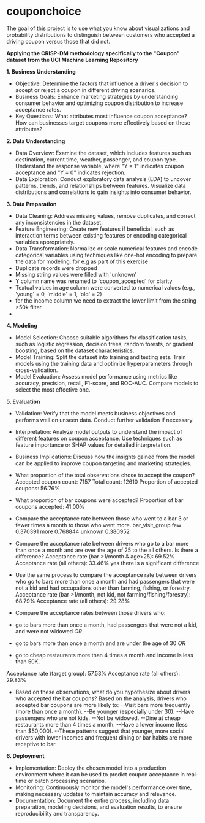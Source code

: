 # couponchoice
The goal of this project is to use what you know about visualizations and probability distributions to distinguish between customers who accepted a driving coupon versus those that did not.

**Applying the CRISP-DM methodology specifically to the "Coupon" dataset from the UCI Machine Learning Repository**

**1. Business Understanding**
- Objective: Determine the factors that influence a driver's decision to accept or reject a coupon in different driving scenarios.
- Business Goals: Enhance marketing strategies by understanding consumer behavior and optimizing coupon distribution to increase acceptance rates.
- Key Questions: What attributes most influence coupon acceptance? How can businesses target coupons more effectively based on these attributes?

**2. Data Understanding**
- Data Overview: Examine the dataset, which includes features such as destination, current time, weather, passenger, and coupon type. Understand the response variable, where "Y = 1" indicates coupon acceptance and "Y = 0" indicates rejection.
- Data Exploration: Conduct exploratory data analysis (EDA) to uncover patterns, trends, and relationships between features. Visualize data distributions and correlations to gain insights into consumer behavior.

**3. Data Preparation**
- Data Cleaning: Address missing values, remove duplicates, and correct any inconsistencies in the dataset.
- Feature Engineering: Create new features if beneficial, such as interaction terms between existing features or encoding categorical variables appropriately.
- Data Transformation: Normalize or scale numerical features and encode categorical variables using techniques like one-hot encoding to prepare the data for modeling.
for e.g as part of this exercise 
- Duplicate records were dropped
- Missing string values were filled with 'unknown'
- Y column name was renamed to 'coupon_accepted' for clarity
- Textual values in age column were converted to numerical values (e.g., 'young' = 0, 'middle' = 1, 'old' = 2)
- for the income column we need to extract the lower limit from the string >50k filter
- 
**4. Modeling**
- Model Selection: Choose suitable algorithms for classification tasks, such as logistic regression, decision trees, random forests, or gradient boosting, based on the dataset characteristics.
- Model Training: Split the dataset into training and testing sets. Train models using the training data and optimize hyperparameters through cross-validation.
- Model Evaluation: Assess model performance using metrics like accuracy, precision, recall, F1-score, and ROC-AUC. Compare models to select the most effective one.

**5. Evaluation**
- Validation: Verify that the model meets business objectives and performs well on unseen data. Conduct further validation if necessary.
- Interpretation: Analyze model outputs to understand the impact of different features on coupon acceptance. Use techniques such as feature importance or SHAP values for detailed interpretation.
- Business Implications: Discuss how the insights gained from the model can be applied to improve coupon targeting and marketing strategies.
- What proportion of the total observations chose to accept the coupon?
Accepted coupon count: 7157
Total count: 12610
Proportion of accepted coupons: 56.76%

- What proportion of bar coupons were accepted?
Proportion of bar coupons accepted: 41.00%

- Compare the acceptance rate between those who went to a bar 3 or fewer times a month to those who went more.
bar_visit_group
few        0.370391
more       0.768844
unknown    0.380952

- Compare the acceptance rate between drivers who go to a bar more than once a month and are over the age of 25 to the all others.  Is there a difference?
Acceptance rate (bar >1/month & age>25): 69.52%
Acceptance rate (all others): 33.46%
yes there is a significant difference

- Use the same process to compare the acceptance rate between drivers who go to bars more than once a month and had passengers that were not a kid and had occupations other than farming, fishing, or forestry.
Acceptance rate (bar >1/month, not kid, not farming/fishing/forestry): 68.79%
Acceptance rate (all others): 29.28%

- Compare the acceptance rates between those drivers who:

- go to bars more than once a month, had passengers that were not a kid, and were not widowed *OR*
- go to bars more than once a month and are under the age of 30 *OR*
- go to cheap restaurants more than 4 times a month and income is less than 50K.

Acceptance rate (target group): 57.53%
Acceptance rate (all others): 29.83%

- Based on these observations, what do you hypothesize about drivers who accepted the bar coupons? 
Based on the analysis, drivers who accepted bar coupons are more likely to:
--Visit bars more frequently (more than once a month).
--Be younger (especially under 30).
--Have passengers who are not kids.
--Not be widowed.
--Dine at cheap restaurants more than 4 times a month.
--Have a lower income (less than $50,000).
--These patterns suggest that younger, more social drivers with lower incomes and frequent dining or bar habits are more receptive to bar

**6. Deployment**
- Implementation: Deploy the chosen model into a production environment where it can be used to predict coupon acceptance in real-time or batch processing scenarios.
- Monitoring: Continuously monitor the model's performance over time, making necessary updates to maintain accuracy and relevance.
- Documentation: Document the entire process, including data preparation, modeling decisions, and evaluation results, to ensure reproducibility and transparency.